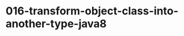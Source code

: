 016-transform-object-class-into-another-type-java8
==================================================
